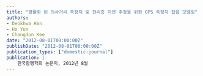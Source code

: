 ```yaml
---
title: "평활화 된 의사거리 측정치 및 전리층 지연 추정을 위한 GPS 측정치 잡음 모델링"
authors:
- Deokhwa Han
- Ho Yun
- Changdon Kee
date: "2012-08-01T00:00:00Z"
publishDate: "2012-08-01T00:00:00Z"
publication_types: ["domestic-journal"]
publication: |-
    한국항행학회 논문지, 2012년 8월
---
```

